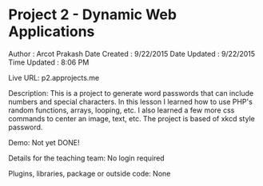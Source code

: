 # Project 2 - Dynamic Web Applications

Author       : Arcot Prakash
Date Created : 9/22/2015
Date Updated : 9/22/2015
Time Updated : 8:06 PM

Live URL:
p2.approjects.me

Description:
This is a project to generate word passwords that can include numbers and special characters.  In this lesson I learned how to use PHP's random functions, arrays, looping, etc.  I also learned a few more css commands to  center an image, text, etc.  The project is based of xkcd style password.

Demo:
Not yet DONE!

Details for the teaching team:
No login required

Plugins, libraries, package or outside code:
None
